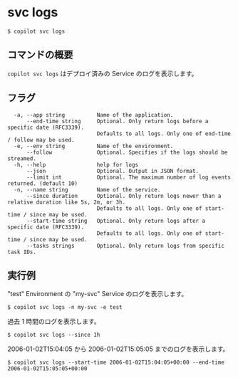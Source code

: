 # svc logs
```console
$ copilot svc logs
```

## コマンドの概要

`copilot svc logs` はデプロイ済みの Service のログを表示します。

## フラグ

```
  -a, --app string          Name of the application.
      --end-time string     Optional. Only return logs before a specific date (RFC3339).
                            Defaults to all logs. Only one of end-time / follow may be used.
  -e, --env string          Name of the environment.
      --follow              Optional. Specifies if the logs should be streamed.
  -h, --help                help for logs
      --json                Optional. Output in JSON format.
      --limit int           Optional. The maximum number of log events returned. (default 10)
  -n, --name string         Name of the service.
      --since duration      Optional. Only return logs newer than a relative duration like 5s, 2m, or 3h.
                            Defaults to all logs. Only one of start-time / since may be used.
      --start-time string   Optional. Only return logs after a specific date (RFC3339).
                            Defaults to all logs. Only one of start-time / since may be used.
      --tasks strings       Optional. Only return logs from specific task IDs.
```

## 実行例

"test" Environment の "my-svc" Service のログを表示します。

```console
$ copilot svc logs -n my-svc -e test
```

過去 1 時間のログを表示します。

```console
$ copilot svc logs --since 1h
```

2006-01-02T15:04:05 から 2006-01-02T15:05:05 までのログを表示します。

```console
$ copilot svc logs --start-time 2006-01-02T15:04:05+00:00 --end-time 2006-01-02T15:05:05+00:00
```
